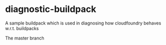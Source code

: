 diagnostic-buildpack
====================

A sample buildpack which is used in diagnosing how cloudfoundry behaves w.r.t. buildpacks

The master branch 
